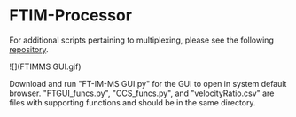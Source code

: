 # FTIM-Processor

For additional scripts pertaining to multiplexing, please see the following 
[repository](https://github.com/bhclowers/DAMS/tree/master/Ion%20Multiplexing).

![](FTIMMS GUI.gif)

Download and run "FT-IM-MS GUI.py" for the GUI to open in system default
browser. "FTGUI_funcs.py", "CCS_funcs.py", and "velocityRatio.csv" are files 
with supporting functions and should be in the same directory. 